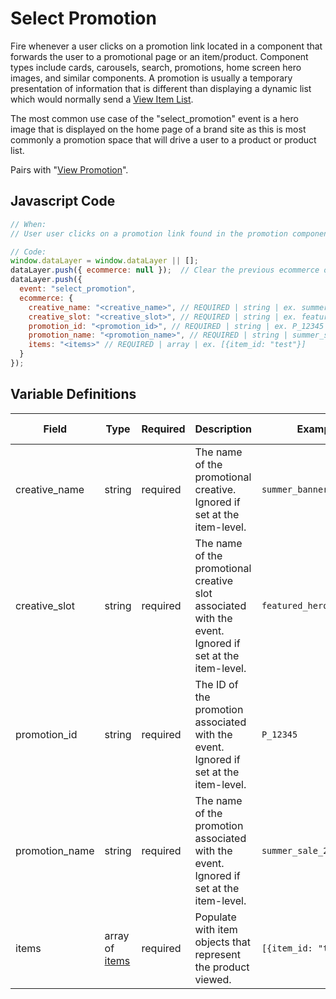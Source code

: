 # Select Promotion

Fire whenever a user clicks on a promotion link located in a component that forwards the user to a promotional page or an item/product. Component types include cards, carousels, search, promotions, home screen hero images, and similar components. A promotion is usually a temporary presentation of information that is different than displaying a dynamic list which would normally send a [View Item List](/events/ecommerce/view_item_list.md).

The most common use case of the "select_promotion" event is a hero image that is displayed on the home page of a brand site as this is most commonly a promotion space that will drive a user to a product or product list.

Pairs with "[View Promotion](/events/ecommerce/view_promotion.md)".

## Javascript Code

```js
// When:
// User user clicks on a promotion link found in the promotion component (cards, carousels, search, promotions, home screen hero images) that forwards to a promotional page or an item/product

// Code:
window.dataLayer = window.dataLayer || [];
dataLayer.push({ ecommerce: null });  // Clear the previous ecommerce object.
dataLayer.push({
  event: "select_promotion",
  ecommerce: {
    creative_name: "<creative_name>", // REQUIRED | string | ex. summer_banner2	
    creative_slot: "<creative_slot>", // REQUIRED | string | ex. featured_hero_splash_1	
    promotion_id: "<promotion_id>", // REQUIRED | string | ex. P_12345
    promotion_name: "<promotion_name>", // REQUIRED | string | summer_sale_2023
    items: "<items>" // REQUIRED | array | ex. [{item_id: "test"}]
  }
});
```

## Variable Definitions

|Field|Type|Required|Description|Example|Max Length|
| --- | --- | --- | --- | --- | --- |
|creative_name|string|required|The name of the promotional creative. Ignored if set at the item-level.|`summer_banner2`|`100`|
|creative_slot|string|required|The name of the promotional creative slot associated with the event. Ignored if set at the item-level.|`featured_hero_splash_1`|`100`|
|promotion_id|string|required|The ID of the promotion associated with the event. Ignored if set at the item-level.|`P_12345`|`100`|
|promotion_name|string|required|The name of the promotion associated with the event. Ignored if set at the item-level.|`summer_sale_2023`|`100`|
|items|array of [items](schemas/item.md)|required|Populate with item objects that represent the product viewed.|`[{item_id: "test"}]`|
